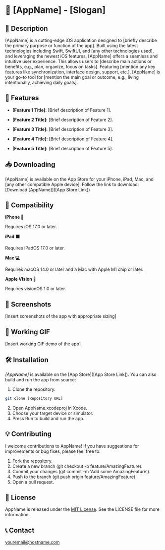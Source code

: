 # 📱 [AppName] - [Slogan]

## 📖 Description

[AppName] is a cutting-edge iOS application designed to [briefly describe the primary purpose or function of the app]. Built using the latest technologies including Swift, SwiftUI, and [any other technologies used], and leveraging the newest iOS features, [AppName] offers a seamless and intuitive user experience. This allows users to [describe main actions or benefits, e.g., plan, organize, focus on tasks]. Featuring [mention any key features like synchronization, interface design, support, etc.], [AppName] is your go-to tool for [mention the main goal or outcome, e.g., living intentionally, achieving daily goals].

## 🌟 Features

- **[Feature 1 Title]:** [Brief description of Feature 1].
  
- **[Feature 2 Title]:** [Brief description of Feature 2].

- **[Feature 3 Title]:** [Brief description of Feature 3].

- **[Feature 4 Title]:** [Brief description of Feature 4].

- **[Feature 5 Title]:** [Brief description of Feature 5].

## 📥 Downloading

[AppName] is available on the App Store for your iPhone, iPad, Mac, and [any other compatible Apple device]. Follow the link to download: [Download [AppName]]([App Store Link])

## 🔁 Compatibility
**iPhone 📱** 

Requires iOS 17.0 or later.

**iPad ⬛️** 

Requires iPadOS 17.0 or later.

**Mac 💻** 

Requires macOS 14.0 or later and a Mac with Apple M1 chip or later.


**Apple Vision 🥽** 

Requires visionOS 1.0 or later.

## 📸 Screenshots
[Insert screenshots of the app with appropriate sizing]
<!-- <img src="/Screenshots/1.png" style="width: 50%;" > -->

## 🎥 Working GIF
[Insert working GIF demo of the app]
<!-- ![Demo](/Screenshots/demo.gif)-->

## 🛠 Installation

*[AppName]* is available on the [App Store]([App Store Link]). You can also build and run the app from source:

1. Clone the repository:
```bash
git clone [Repository URL]
```
2. Open AppName.xcodeproj in Xcode.
3. Choose your target device or simulator.
4. Press Run to build and run the app.

## 💡 Contributing
I welcome contributions to AppName! If you have suggestions for improvements or bug fixes, please feel free to:

1. Fork the repository.
2. Create a new branch (git checkout -b feature/AmazingFeature).
3. Commit your changes (git commit -m 'Add some AmazingFeature').
4. Push to the branch (git push origin feature/AmazingFeature).
5. Open a pull request.

## 📄 License
AppName is released under the [MIT License](https://opensource.org/license/mit/). See the LICENSE file for more information.

## 📞 Contact
youremail@hostname.com